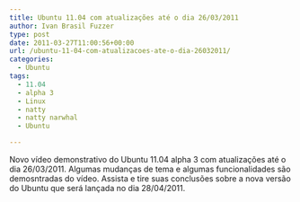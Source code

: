 ```yaml
---
title: Ubuntu 11.04 com atualizações até o dia 26/03/2011
author: Ivan Brasil Fuzzer
type: post
date: 2011-03-27T11:00:56+00:00
url: /ubuntu-11-04-com-atualizacoes-ate-o-dia-26032011/
categories:
  - Ubuntu
tags:
  - 11.04
  - alpha 3
  - Linux
  - natty
  - natty narwhal
  - Ubuntu

---
```

Novo vídeo demonstrativo do Ubuntu 11.04 alpha 3 com atualizações até o dia 26/03/2011. Algumas mudanças de tema e algumas funcionalidades são demosntradas do vídeo. Assista e tire suas conclusões sobre a nova versão do Ubuntu que será lançada no dia 28/04/2011.
